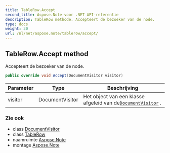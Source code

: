 ```yaml
---
title: TableRow.Accept
second_title: Aspose.Note voor .NET API-referentie
description: TableRow methode. Accepteert de bezoeker van de node.
type: docs
weight: 30
url: /nl/net/aspose.note/tablerow/accept/
---
```

## TableRow.Accept method

Accepteert de bezoeker van de node.

```csharp
public override void Accept(DocumentVisitor visitor)
```

| Parameter | Type | Beschrijving |
| --- | --- | --- |
| visitor | DocumentVisitor | Het object van een klasse afgeleid van de[`DocumentVisitor`](../../documentvisitor/) . |

### Zie ook

* class [DocumentVisitor](../../documentvisitor/)
* class [TableRow](../)
* naamruimte [Aspose.Note](../../tablerow/)
* montage [Aspose.Note](../../../)


